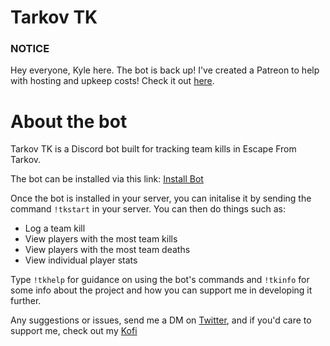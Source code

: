 # Tarkov TK

### NOTICE

Hey everyone, Kyle here. The bot is back up! I've created a Patreon to help with hosting and upkeep costs! Check it out <a href="http://patreon.com/tarkovtk">here</a>.

# About the bot

Tarkov TK is a Discord bot built for tracking team kills in Escape From Tarkov.

The bot can be installed via this link: <a href="https://discordapp.com/oauth2/authorize?client_id=686242341442289737&scope=bot" target="_blank">Install Bot</a>

Once the bot is installed in your server, you can initalise it by sending the command `!tkstart` in your server. You can then do things such as:

<ul>
<li>Log a team kill</li>
<li>View players with the most team kills</li>
<li>View players with the most team deaths</li>
<li>View individual player stats</li>
</ul>

Type `!tkhelp` for guidance on using the bot's commands and `!tkinfo` for some info about the project and how you can support me in developing it further.

Any suggestions or issues, send me a DM on <a href="https://twitter.com/KyleShepherdDev" target="_blank">Twitter</a>, and if you'd care to support me, check out my <a href="https://ko-fi.com/kyleshepherd" target="_blank">Kofi</a>
